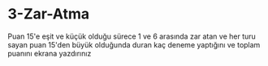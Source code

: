 # 3-Zar-Atma
Puan 15'e eşit ve küçük olduğu sürece 1 ve 6 arasında zar atan ve her turu sayan puan 15'den büyük olduğunda duran kaç deneme yaptığını ve toplam puanını ekrana yazdırınız
